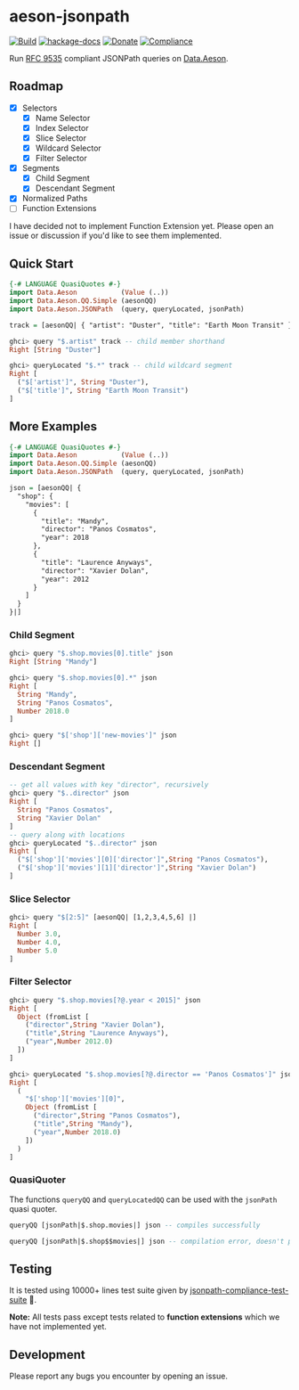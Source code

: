 # aeson-jsonpath

[![Build](https://github.com/taimoorzaeem/aeson-jsonpath/actions/workflows/build.yml/badge.svg)](https://github.com/taimoorzaeem/aeson-jsonpath/actions/workflows/build.yml) [![hackage-docs](https://img.shields.io/badge/hackage-v0.3.0.1-blue)](https://hackage.haskell.org/package/aeson-jsonpath) [![Donate](https://img.shields.io/badge/Donate-Patreon-red)](https://www.patreon.com/taimoorzaeem) [![Compliance](https://github.com/taimoorzaeem/aeson-jsonpath/actions/workflows/compliance.yml/badge.svg)](https://github.com/taimoorzaeem/aeson-jsonpath/actions/workflows/compliance.yml)

Run [RFC 9535](https://www.rfc-editor.org/rfc/rfc9535) compliant JSONPath queries on [Data.Aeson](https://hackage.haskell.org/package/aeson).

## Roadmap

- [x] Selectors
  - [x] Name Selector
  - [x] Index Selector
  - [x] Slice Selector
  - [x] Wildcard Selector
  - [x] Filter Selector
- [x] Segments
  - [x] Child Segment
  - [x] Descendant Segment
- [x] Normalized Paths
- [ ] Function Extensions

I have decided not to implement Function Extension yet. Please open an issue or discussion if you'd like to see them implemented.

## Quick Start

```haskell
{-# LANGUAGE QuasiQuotes #-}
import Data.Aeson           (Value (..))
import Data.Aeson.QQ.Simple (aesonQQ)
import Data.Aeson.JSONPath  (query, queryLocated, jsonPath)

track = [aesonQQ| { "artist": "Duster", "title": "Earth Moon Transit" } |]

ghci> query "$.artist" track -- child member shorthand
Right [String "Duster"]

ghci> queryLocated "$.*" track -- child wildcard segment
Right [
  ("$['artist']", String "Duster"),
  ("$['title']", String "Earth Moon Transit")
]
```

## More Examples

```haskell
{-# LANGUAGE QuasiQuotes #-}
import Data.Aeson           (Value (..))
import Data.Aeson.QQ.Simple (aesonQQ)
import Data.Aeson.JSONPath  (query, queryLocated, jsonPath)

json = [aesonQQ| {
  "shop": {
    "movies": [
      {
        "title": "Mandy",
        "director": "Panos Cosmatos",
        "year": 2018
      },
      {
        "title": "Laurence Anyways",
        "director": "Xavier Dolan",
        "year": 2012
      }
    ]
  }
}|]
```

### Child Segment

```haskell
ghci> query "$.shop.movies[0].title" json
Right [String "Mandy"]

ghci> query "$.shop.movies[0].*" json
Right [
  String "Mandy",
  String "Panos Cosmatos",
  Number 2018.0
]

ghci> query "$['shop']['new-movies']" json
Right []
```

### Descendant Segment

```haskell
-- get all values with key "director", recursively
ghci> query "$..director" json
Right [
  String "Panos Cosmatos",
  String "Xavier Dolan"
]
-- query along with locations
ghci> queryLocated "$..director" json
Right [
  ("$['shop']['movies'][0]['director']",String "Panos Cosmatos"),
  ("$['shop']['movies'][1]['director']",String "Xavier Dolan")
]
```

### Slice Selector

```haskell
ghci> query "$[2:5]" [aesonQQ| [1,2,3,4,5,6] |]
Right [
  Number 3.0,
  Number 4.0,
  Number 5.0
]
```

### Filter Selector

```haskell
ghci> query "$.shop.movies[?@.year < 2015]" json
Right [
  Object (fromList [
    ("director",String "Xavier Dolan"),
    ("title",String "Laurence Anyways"),
    ("year",Number 2012.0)
  ])
]

ghci> queryLocated "$.shop.movies[?@.director == 'Panos Cosmatos']" json
Right [
  (
    "$['shop']['movies'][0]",
    Object (fromList [
      ("director",String "Panos Cosmatos"),
      ("title",String "Mandy"),
      ("year",Number 2018.0)
    ])
  )
]
```

### QuasiQuoter

The functions `queryQQ` and `queryLocatedQQ` can be used with the `jsonPath` quasi quoter.

```haskell
queryQQ [jsonPath|$.shop.movies|] json -- compiles successfully

queryQQ [jsonPath|$.shop$$movies|] json -- compilation error, doesn't parse
```

## Testing

It is tested using 10000+ lines test suite given by [jsonpath-compliance-test-suite](https://github.com/jsonpath-standard/jsonpath-compliance-test-suite) :rocket:.

**Note:** All tests pass except tests related to **function extensions** which we have not implemented yet.

## Development

Please report any bugs you encounter by opening an issue.
